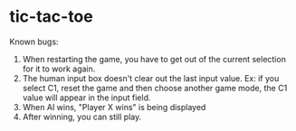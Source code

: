 # tic-tac-toe
Known bugs:

1. When restarting the game, you have to get out of the current selection for it to work again.
2. The human input box doesn't clear out the last input value. Ex: if you select C1, reset the game and then choose another game mode, the C1 value will appear in the input field.
3. When AI wins, "Player X wins" is being displayed
4. After winning, you can still play.